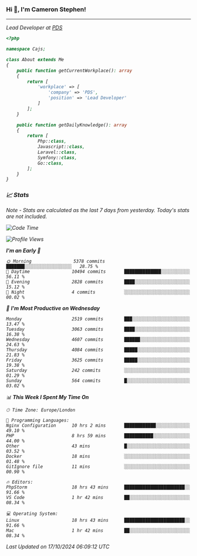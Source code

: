 ### Hi 👋, I'm Cameron Stephen!
<hr>
<p><em>Lead Developer at <a href="https://prindatasolutions.co.uk">PDS</a></p>


```php
<?php

namespace Cajs;

class About extends Me
{
    public function getCurrentWorkplace(): array
    {
        return [
            'workplace' => [
                'company' => 'PDS',
                'position' => 'Lead Developer'
            ]
        ];
    }

    public function getDailyKnowledge(): array
    {
        return [
            Php::class,
            Javascript::class,
            Laravel::class,
            Symfony::class,
            Go::class,
        ];
    }
}
```

### 📈 Stats
<p><em>Note - Stats are calculated as the last 7 days from yesterday. Today's stats are not included.</em></p>


<!--START_SECTION:waka-->
![Code Time](http://img.shields.io/badge/Code%20Time-4%2C019%20hrs%2039%20mins-blue)

![Profile Views](http://img.shields.io/badge/Profile%20Views-0-blue)

**I'm an Early 🐤** 

```text
🌞 Morning                5378 commits        ███████░░░░░░░░░░░░░░░░░░   28.75 % 
🌆 Daytime                10494 commits       ██████████████░░░░░░░░░░░   56.11 % 
🌃 Evening                2828 commits        ████░░░░░░░░░░░░░░░░░░░░░   15.12 % 
🌙 Night                  4 commits           ░░░░░░░░░░░░░░░░░░░░░░░░░   00.02 % 
```
📅 **I'm Most Productive on Wednesday** 

```text
Monday                   2519 commits        ███░░░░░░░░░░░░░░░░░░░░░░   13.47 % 
Tuesday                  3063 commits        ████░░░░░░░░░░░░░░░░░░░░░   16.38 % 
Wednesday                4607 commits        ██████░░░░░░░░░░░░░░░░░░░   24.63 % 
Thursday                 4084 commits        █████░░░░░░░░░░░░░░░░░░░░   21.83 % 
Friday                   3625 commits        █████░░░░░░░░░░░░░░░░░░░░   19.38 % 
Saturday                 242 commits         ░░░░░░░░░░░░░░░░░░░░░░░░░   01.29 % 
Sunday                   564 commits         █░░░░░░░░░░░░░░░░░░░░░░░░   03.02 % 
```


📊 **This Week I Spent My Time On** 

```text
🕑︎ Time Zone: Europe/London

💬 Programming Languages: 
Nginx Configuration      10 hrs 2 mins       ████████████░░░░░░░░░░░░░   49.10 % 
PHP                      8 hrs 59 mins       ███████████░░░░░░░░░░░░░░   44.00 % 
Other                    43 mins             █░░░░░░░░░░░░░░░░░░░░░░░░   03.52 % 
Docker                   18 mins             ░░░░░░░░░░░░░░░░░░░░░░░░░   01.48 % 
GitIgnore file           11 mins             ░░░░░░░░░░░░░░░░░░░░░░░░░   00.90 % 

🔥 Editors: 
PhpStorm                 18 hrs 43 mins      ███████████████████████░░   91.66 % 
VS Code                  1 hr 42 mins        ██░░░░░░░░░░░░░░░░░░░░░░░   08.34 % 

💻 Operating System: 
Linux                    18 hrs 43 mins      ███████████████████████░░   91.66 % 
Mac                      1 hr 42 mins        ██░░░░░░░░░░░░░░░░░░░░░░░   08.34 % 
```


 Last Updated on 17/10/2024 06:09:12 UTC
<!--END_SECTION:waka-->
